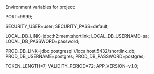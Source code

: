 Environment variables for project:

PORT=9999;

SECURITY_USER=user;
SECURITY_PASS=default;

LOCAL_DB_LINK=jdbc:h2:mem:shortlink;
LOCAL_DB_USERNAME=sa;
LOCAL_DB_PASSWORD=password;

PROD_DB_LINK=jdbc:postgresql://localhost:5432/shortlink_db;
PROD_DB_USERNAME=postgres;
PROD_DB_PASSWORD=postgres;

TOKEN_LENGTH=7;
VALIDITY_PERIOD=72;
APP_VERSION=v.1.0;
